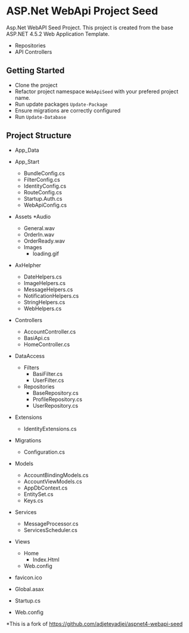 # ASP.Net WebApi Project Seed
Asp.Net WebAPI Seed Project. This project is created from the base ASP.NET 4.5.2 Web Application Template.
+ Repositories
+ API Controllers

## Getting Started
+ Clone the project
+ Refactor project namespace `WebApiSeed` with your prefered project name.
+ Run update packages `Update-Package`
+ Ensure migrations are correctly configured
+ Run `Update-Database`

## Project Structure
+ App_Data
+ App_Start
  * BundleConfig.cs
  * FilterConfig.cs
  * IdentityConfig.cs
  * RouteConfig.cs
  * Startup.Auth.cs
  * WebApiConfig.cs
+ Assets
  *Audio
  	* General.wav
  	* OrderIn.wav
  	* OrderReady.wav
  * Images
    * loading.gif
+ AxHelpher
  * DateHelpers.cs
  * ImageHelpers.cs
  * MessageHelpers.cs
  * NotificationHelpers.cs
  * StringHelpers.cs
  * WebHelpers.cs

+ Controllers
  * AccountController.cs
  * BasiApi.cs
  * HomeController.cs
+ DataAccess
  * Filters
    * BasiFilter.cs
    * UserFilter.cs
  * Repositories
    * BaseRepository.cs
    * ProfileRepository.cs
    * UserRepository.cs
+ Extensions
  * IdentityExtensions.cs
+ Migrations
  * Configuration.cs
+ Models
  * AccountBindingModels.cs
  * AccountViewModels.cs
  * AppDbContext.cs
  * EntitySet.cs
  * Keys.cs
+ Services
  * MessageProcessor.cs
  * ServicesScheduler.cs
+ Views
  * Home
    * Index.Html
  * Web.config
+ favicon.ico
+ Global.asax
+ Startup.cs
+ Web.config

*This is a fork of https://github.com/adjeteyadjei/aspnet4-webapi-seed